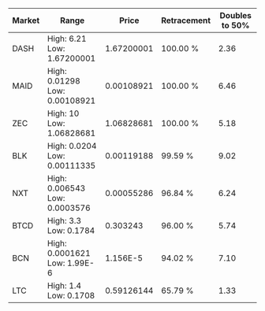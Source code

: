 | Market | Range | Price| Retracement | Doubles to 50% |
| --- | --- | --- | --- | --- |
| DASH | High: 6.21<br />Low: 1.67200001 | 1.67200001 | 100.00 % | 2.36 |
| MAID | High: 0.01298<br />Low: 0.00108921 | 0.00108921 | 100.00 % | 6.46 |
| ZEC | High: 10<br />Low: 1.06828681 | 1.06828681 | 100.00 % | 5.18 |
| BLK | High: 0.0204<br />Low: 0.00111335 | 0.00119188 | 99.59 % | 9.02 |
| NXT | High: 0.006543<br />Low: 0.0003576 | 0.00055286 | 96.84 % | 6.24 |
| BTCD | High: 3.3<br />Low: 0.1784 | 0.303243 | 96.00 % | 5.74 |
| BCN | High: 0.0001621<br />Low: 1.99E-6 | 1.156E-5 | 94.02 % | 7.10 |
| LTC | High: 1.4<br />Low: 0.1708 | 0.59126144 | 65.79 % | 1.33 |
